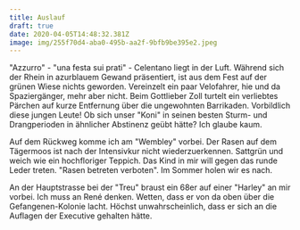 ```yaml
---
title: Auslauf
draft: true
date: 2020-04-05T14:48:32.381Z
image: img/255f70d4-aba0-495b-aa2f-9bfb9be395e2.jpeg
---
```

"Azzurro" - "una festa sui prati" - Celentano liegt in der Luft. Während sich der Rhein in azurblauem Gewand präsentiert, ist aus dem Fest auf der grünen Wiese nichts geworden. Vereinzelt ein paar Velofahrer, hie und da Spaziergänger, mehr aber nicht. Beim Gottlieber Zoll turtelt ein verliebtes Pärchen auf kurze Entfernung über die ungewohnten Barrikaden. Vorbildlich diese jungen Leute! Ob sich unser "Koni" in seinen besten Sturm- und Drangperioden in ähnlicher Abstinenz geübt hätte? Ich glaube kaum.

Auf dem Rückweg komme ich am "Wembley" vorbei. Der Rasen auf dem Tägermoos ist nach der Intensivkur nicht wiederzuerkennen. Sattgrün und weich wie ein hochfloriger Teppich. Das Kind in mir will gegen das runde Leder treten. "Rasen betreten verboten". Im Sommer holen wir es nach.

An der Hauptstrasse bei der "Treu" braust ein 68er auf einer "Harley" an mir vorbei. Ich muss an René denken. Wetten, dass er von da oben über die Gefangenen-Kolonie lacht. Höchst unwahrscheinlich, dass er sich an die Auflagen der Executive gehalten hätte.